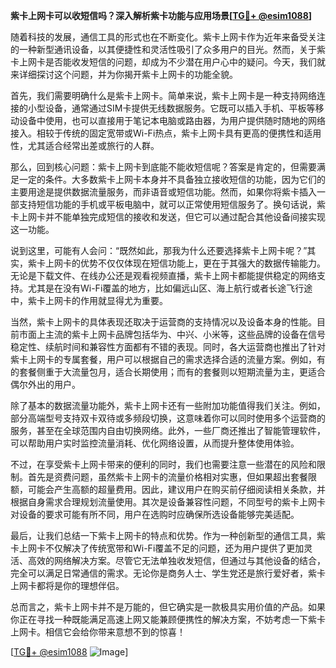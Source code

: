 **紫卡上网卡可以收短信吗？深入解析紫卡功能与应用场景[[TG💪+ @esim1088](https://t.me/s/esim1088)]**

随着科技的发展，通信工具的形式也在不断变化。紫卡上网卡作为近年来备受关注的一种新型通讯设备，以其便捷性和灵活性吸引了众多用户的目光。然而，关于紫卡上网卡是否能收发短信的问题，却成为不少潜在用户心中的疑问。今天，我们就来详细探讨这个问题，并为你揭开紫卡上网卡的功能全貌。

首先，我们需要明确什么是紫卡上网卡。简单来说，紫卡上网卡是一种支持网络连接的小型设备，通常通过SIM卡提供无线数据服务。它既可以插入手机、平板等移动设备中使用，也可以直接用于笔记本电脑或路由器，为用户提供随时随地的网络接入。相较于传统的固定宽带或Wi-Fi热点，紫卡上网卡具有更高的便携性和适用性，尤其适合经常出差或旅行的人群。

那么，回到核心问题：紫卡上网卡到底能不能收短信呢？答案是肯定的，但需要满足一定的条件。大多数紫卡上网卡本身并不具备独立接收短信的功能，因为它们的主要用途是提供数据流量服务，而非语音或短信功能。然而，如果你将紫卡插入一部支持短信功能的手机或平板电脑中，就可以正常使用短信服务了。换句话说，紫卡上网卡并不能单独完成短信的接收和发送，但它可以通过配合其他设备间接实现这一功能。

说到这里，可能有人会问：“既然如此，那我为什么还要选择紫卡上网卡呢？”其实，紫卡上网卡的优势不仅仅体现在短信功能上，更在于其强大的数据传输能力。无论是下载文件、在线办公还是观看视频直播，紫卡上网卡都能提供稳定的网络支持。尤其是在没有Wi-Fi覆盖的地方，比如偏远山区、海上航行或者长途飞行途中，紫卡上网卡的作用就显得尤为重要。

当然，紫卡上网卡的具体表现还取决于运营商的支持情况以及设备本身的性能。目前市面上主流的紫卡上网卡品牌包括华为、中兴、小米等，这些品牌的设备在信号稳定性、续航时间和兼容性方面都有不错的表现。同时，各大运营商也推出了针对紫卡上网卡的专属套餐，用户可以根据自己的需求选择合适的流量方案。例如，有的套餐侧重于大流量包月，适合长期使用；而有的套餐则以短期流量为主，更适合偶尔外出的用户。

除了基本的数据流量功能外，紫卡上网卡还有一些附加功能值得我们关注。例如，部分高端型号支持双卡双待或多频段切换，这意味着你可以同时使用多个运营商的服务，甚至在全球范围内自由切换网络。此外，一些厂商还推出了智能管理软件，可以帮助用户实时监控流量消耗、优化网络设置，从而提升整体使用体验。

不过，在享受紫卡上网卡带来的便利的同时，我们也需要注意一些潜在的风险和限制。首先是资费问题，虽然紫卡上网卡的流量价格相对实惠，但如果超出套餐限额，可能会产生高额的超量费用。因此，建议用户在购买前仔细阅读相关条款，并根据自身需求合理规划流量使用。其次是设备兼容性问题，不同型号的紫卡上网卡对设备的要求可能有所不同，用户在选购时应确保所选设备能够完美适配。

最后，让我们总结一下紫卡上网卡的特点和优势。作为一种创新型的通信工具，紫卡上网卡不仅解决了传统宽带和Wi-Fi覆盖不足的问题，还为用户提供了更加灵活、高效的网络解决方案。尽管它无法单独收发短信，但通过与其他设备的结合，完全可以满足日常通信的需求。无论你是商务人士、学生党还是旅行爱好者，紫卡上网卡都将是你的理想伴侣。

总而言之，紫卡上网卡并不是万能的，但它确实是一款极具实用价值的产品。如果你正在寻找一种既能满足高速上网又能兼顾便携性的解决方案，不妨考虑一下紫卡上网卡。相信它会给你带来意想不到的惊喜！

[[TG💪+ @esim1088](https://t.me/s/esim1088) ![Image](https://i.postimg.cc/4NQfJmqS/Snipaste-2025-05-13-00-14-12.png)]